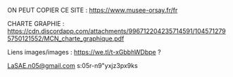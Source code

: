 ON PEUT COPIER CE SITE : https://www.musee-orsay.fr/fr

CHARTE GRAPHIE : https://cdn.discordapp.com/attachments/996712204235714591/1045712795750121552/MCN_charte_graphique.pdf


Liens images/images :
https://we.tl/t-xGbbhWDbpe ?



LaSAE.n05@gmail.com
s:05r-n9"yxjz3px9ks
